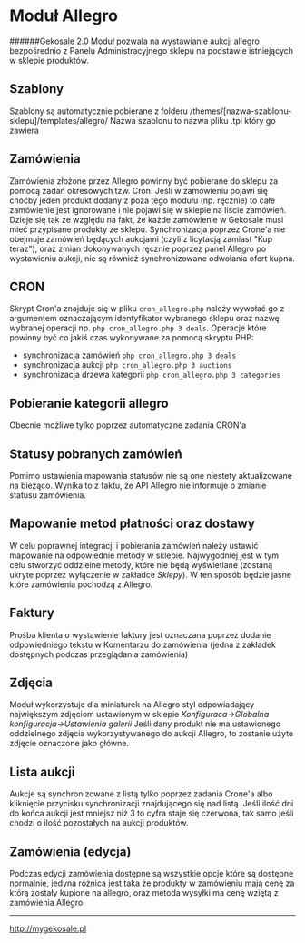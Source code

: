 Moduł Allegro
===
######Gekosale 2.0
Moduł pozwala na wystawianie aukcji allegro bezpośrednio z Panelu Administracyjnego sklepu na podstawie istniejących w sklepie produktów.

## Szablony
Szablony są automatycznie pobierane z folderu /themes/\[nazwa-szablonu-sklepu\]/templates/allegro/
Nazwa szablonu to nazwa pliku .tpl który go zawiera

## Zamówienia
Zamówienia złożone przez Allegro powinny być pobierane do sklepu za pomocą zadań okresowych tzw. Cron. Jeśli w zamówieniu pojawi się choćby jeden produkt dodany z poza tego modułu \(np. ręcznie\) to całe zamówienie jest ignorowane i nie pojawi się w sklepie na liście zamówień. Dzieje się tak ze względu na fakt, że każde zamówienie w Gekosale musi mieć przypisane produkty ze sklepu.
Synchronizacja poprzez Crone'a nie obejmuje zamówień będących aukcjami (czyli z licytacją zamiast "Kup teraz"), oraz zmian dokonywanych ręcznie poprzez panel Allegro po wystawieniu aukcji, nie są również synchronizowane odwołania ofert kupna.

## CRON
Skrypt Cron'a znajduje się w pliku `cron_allegro.php` należy wywołać go z argumentem oznaczającym identyfikator wybranego sklepu oraz nazwę wybranej operacji np. `php cron_allegro.php 3 deals`.
Operacje które powinny być co jakiś czas wykonywane za pomocą skryptu PHP:

- synchronizacja zamówień `php cron_allegro.php 3 deals`
- synchronizacja aukcji `php cron_allegro.php 3 auctions`
- synchronizacja drzewa kategorii `php cron_allegro.php 3 categories`

## Pobieranie kategorii allegro
Obecnie możliwe tylko poprzez automatyczne zadania CRON'a
## Statusy pobranych zamówień
Pomimo ustawienia mapowania statusów nie są one niestety aktualizowane na bieżąco. Wynika to z faktu, że API Allegro nie informuje o zmianie statusu zamówienia.
## Mapowanie metod płatności oraz dostawy
W celu poprawnej integracji i pobierania zamówień należy ustawić mapowanie na odpowiednie metody w sklepie. Najwygodniej jest w tym celu stworzyć oddzielne metody, które nie będą wyświetlane \(zostaną ukryte poprzez wyłączenie w zakładce *Sklepy*\). W ten sposób będzie jasne które zamówienia pochodzą z Allegro.
## Faktury
Prośba klienta o wystawienie faktury jest oznaczana poprzez dodanie odpowiedniego tekstu w Komentarzu do zamówienia \(jedna z zakładek dostępnych podczas przeglądania zamówienia\)
## Zdjęcia
Moduł wykorzystuje dla miniaturek na Allegro styl odpowiadający największym zdjęciom ustawionym w sklepie *Konfiguraca->Globalna konfiguracja->Ustawienia galerii*
Jeśli dany produkt nie ma ustawionego oddzielnego zdjęcia wykorzystywanego do aukcji Allegro, to zostanie użyte zdjęcie oznaczone jako główne.
## Lista aukcji
Aukcje są synchronizowane z listą tylko poprzez zadania Crone'a albo kliknięcie przycisku synchronizacji znajdującego się nad listą. Jeśli ilość dni do końca aukcji jest mniejsz niż 3 to cyfra staje się czerwona, tak samo jeśli chodzi o ilość pozostałych na aukcji produktów.
## Zamówienia (edycja)
Podczas edycji zamówienia dostępne są wszystkie opcje które są dostępne normalnie, jedyna różnica jest taka że produkty w zamówieniu mają cenę za którą zostały kupione na allegro, oraz metoda wysyłki ma cenę wziętą z zamówienia Allegro

---

http://mygekosale.pl
